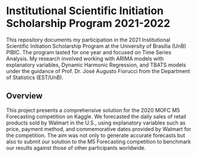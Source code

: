 # Institutional Scientific Initiation Scholarship Program 2021-2022

This repository documents my participation in the 2021 Institutional Scientific Initiation Scholarship Program at the University of Brasília (UnB) PIBIC. The program lasted for one year and focused on Time Series Analysis. My research involved working with ARIMA models with explanatory variables, Dynamic Harmonic Regression, and TBATS models under the guidance of Prof. Dr. José Augusto Fiorucci from the Department of Statistics (EST/UnB).

## Overview

This project presents a comprehensive solution for the 2020 MOFC M5 Forecasting competition on Kaggle. We forecasted the daily sales of retail products sold by Walmart in the U.S., using explanatory variables such as price, payment method, and commemorative dates provided by Walmart for the competition. The aim was not only to generate accurate forecasts but also to submit our solution to the M5 Forecasting competition to benchmark our results against those of other participants worldwide.



